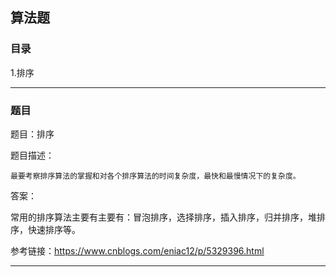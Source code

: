 ## 算法题

### 目录

1.排序

--------
### 题目

题目：排序

题目描述：

	最要考察排序算法的掌握和对各个排序算法的时间复杂度，最快和最慢情况下的复杂度。

答案：

常用的排序算法主要有主要有：冒泡排序，选择排序，插入排序，归并排序，堆排序，快速排序等。



参考链接：https://www.cnblogs.com/eniac12/p/5329396.html

--------
